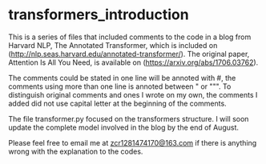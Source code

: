 # transformers_introduction
This is a series of files that included comments to the code in a blog from Harvard NLP, The Annotated Transformer, which is included on (http://nlp.seas.harvard.edu/annotated-transformer/).
The original paper, Attention Is All You Need, is available on (https://arxiv.org/abs/1706.03762).

The comments could be stated in one line will be annoted with #, the comments using more than one line is annoted between \" or \""". To distinguish original comments and ones I wrote on my own, the comments I added did not use capital letter at the beginning of the comments.

The file transformer.py focused on the transformers structure. I will soon update the complete model involved in the blog by the end of August.

Please feel free to email me at zcr1281474170@163.com if there is anything wrong with the explanation to the codes.

